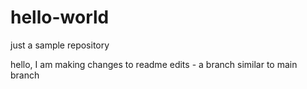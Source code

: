 # hello-world
just a sample repository 

hello, I am making changes to readme edits - a branch similar to main branch
